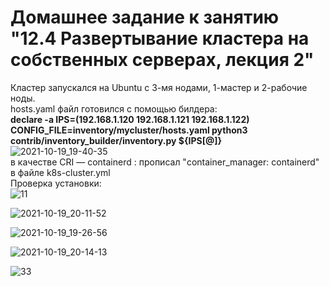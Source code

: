 # Домашнее задание к занятию "12.4 Развертывание кластера на собственных серверах, лекция 2"   
Кластер запускался на Ubuntu с 3-мя нодами, 1-мастер и 2-рабочие ноды.   
hosts.yaml файл готовился с помощью билдера:  
__declare -a IPS=(192.168.1.120 192.168.1.121 192.168.1.122)__  
__CONFIG_FILE=inventory/mycluster/hosts.yaml python3 contrib/inventory_builder/inventory.py ${IPS[@]}__  
![2021-10-19_19-40-35](https://user-images.githubusercontent.com/78191008/137933392-a10b4144-e636-4bc7-ab5a-aa94dab3bc87.png)  
в качестве CRI — containerd : прописал "container_manager: containerd" в файле k8s-cluster.yml  
Проверка установки:  
![11](https://user-images.githubusercontent.com/78191008/137933917-68433ffb-c420-4d37-ae5a-10c457f4d9a7.png)  

![2021-10-19_20-11-52](https://user-images.githubusercontent.com/78191008/137939542-ee99c640-5f93-442a-a9ae-97d877be2cd3.png)

![2021-10-19_19-26-56](https://user-images.githubusercontent.com/78191008/137933806-09dc7a53-7571-468b-a39d-7f046fd3574c.png)  

![2021-10-19_20-14-13](https://user-images.githubusercontent.com/78191008/137939930-5fbcb164-b6f2-472d-b6bd-d859ea3c0990.png)

![33](https://user-images.githubusercontent.com/78191008/137940143-b49c68f5-6d8f-4d54-8bc1-2174a0c63d22.png)
